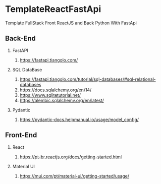 # TemplateReactFastApi

Template FullStack Front ReactJS and Back Python With FastApi

## Back-End

1. FastAPI
   1. https://fastapi.tiangolo.com/

2. SQL DataBase
   1. https://fastapi.tiangolo.com/tutorial/sql-databases/#sql-relational-databases
   2. https://docs.sqlalchemy.org/en/14/
   3. https://www.sqlitetutorial.net/
   4. https://alembic.sqlalchemy.org/en/latest/

3. Pydantic
   1. https://pydantic-docs.helpmanual.io/usage/model_config/

## Front-End

1. React
   1. https://pt-br.reactjs.org/docs/getting-started.html

2. Material UI
   1. https://mui.com/pt/material-ui/getting-started/usage/